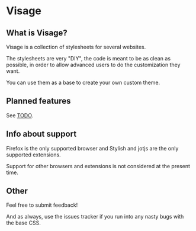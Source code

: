 # Visage

## What is Visage?
Visage is a collection of stylesheets for several websites.

The stylesheets are very "DIY", the code is meant to be as clean as possible, in order to allow advanced users to do the customization they want.

You can use them as a base to create your own custom theme.

## Planned features
See [TODO](https://github.com/6c37/Visage/blob/master/TODO).

## Info about support
Firefox is the only supported browser and Stylish and jotjs are the only supported extensions.

Support for other browsers and extensions is not considered at the present time.

## Other
Feel free to submit feedback! 

And as always, use the issues tracker if you run into any nasty bugs with the base CSS.
